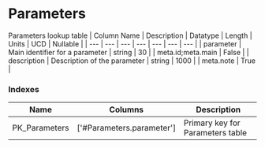 # Parameters
Parameters lookup table
| Column Name | Description | Datatype | Length | Units  | UCD | Nullable |
| --- | --- | --- | --- | --- | --- | --- |
| parameter | Main identifier for a parameter | string | 30 |  | meta.id;meta.main | False |
| description | Description of the parameter | string | 1000 |  | meta.note | True |

### Indexes
| Name | Columns | Description |
| --- | --- | --- |
| PK_Parameters | ['#Parameters.parameter'] | Primary key for Parameters table |

